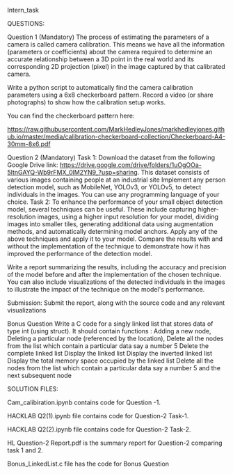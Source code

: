 Intern_task

QUESTIONS:

Question 1 (Mandatory)
The process of estimating the parameters of a camera is called camera calibration.
This means we have all the information (parameters or coefficients) about the camera required to determine an accurate relationship between a 3D point in the real world and its corresponding 2D projection (pixel) in the image captured by that calibrated camera.

Write a python script to automatically find the camera calibration parameters using a 6x8 checkerboard pattern. 
Record a video (or share photographs) to show how the calibration setup works.

You can find the checkerboard pattern here: 

https://raw.githubusercontent.com/MarkHedleyJones/markhedleyjones.github.io/master/media/calibration-checkerboard-collection/Checkerboard-A4-30mm-8x6.pdf


Question 2 (Mandatory)
Task 1:
Download the dataset from the following Google Drive link: 
https://drive.google.com/drive/folders/1uOgOOa-5ltnGAYQ-Wb9rFMX_0lM2YN9_?usp=sharing. This dataset consists of various images containing people at an industrial site
Implement any person detection model, such as MobileNet, YOLOv3, or YOLOv5, to detect individuals in the images. You can use any programming language of your choice.
Task 2:
To enhance the performance of your small object detection model, several techniques can be useful. These include capturing higher-resolution images, using a higher input resolution for your model, dividing images into smaller tiles, generating additional data using augmentation methods, and automatically determining model anchors.
Apply any of the above techniques and apply it to your model. Compare the results with and without the implementation of the technique to demonstrate how it has improved the performance of the detection model.

Write a report summarizing the results, including the accuracy and precision of the model before and after the implementation of the chosen technique. You can also include visualizations of the detected individuals in the images to illustrate the impact of the technique on the model's performance.

Submission:
Submit the report, along with the source code and any relevant visualizations


Bonus Question 
Write a C code for a singly linked list that stores data of type int (using struct). It should contain functions :
Adding a new node, 
Deleting a particular node (referenced by the location),
Delete all the nodes from the list which contain a particular data say a number 5
Delete the complete linked list
Display the linked list
Display the inverted linked list
Display the total memory space occupied by the linked list
Delete all the nodes from the list which contain a particular data say a number 5 and the next subsequent node



SOLUTION FILES:


Cam_calibiration.ipynb contains code for Question -1.

HACKLAB Q2(1).ipynb file contains code for Question-2 Task-1. 

HACKLAB Q2(2).ipynb file contains code for Question-2 Task-2.

HL Question-2 Report.pdf is the summary report for Question-2 comparing task 1 and 2.

Bonus_LinkedList.c file has the code for Bonus Question
